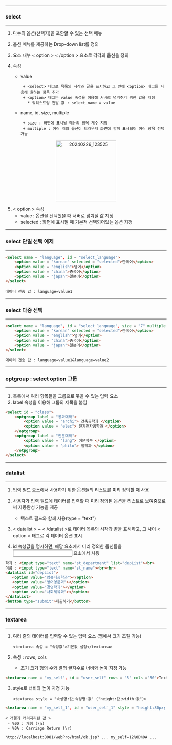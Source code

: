 -----
### select
-----
1. 다수의 옵션(선택지)을 포함할 수 있는 선택 메뉴
2. 옵션 메뉴를 제공하는 Drop-down list를 정의
3. 요소 내부 < option > < /option > 요소로 각각의 옵션을 정의
4. 속성

   - value

          + <select> 태그로 목록의 시작과 끝을 표시하고 그 안에 <option> 태그를 사용해 원하는 항목 추가
          + <option> 태그는 value 속성을 이용해 서버로 넘겨주기 위한 값을 지정
            * 쿼리스트링 전달 값 : select_name = value

    - name, id, size, multiple

           + size : 화면에 표시될 메뉴의 항목 개수 지정
           + multiple : 여러 개의 옵션이 브라우저 화면에 함께 표시되어 여러 항목 선택 가능
<div align = "center">
<img width="188" alt="20240226_123525" src="https://github.com/sooyounghan/Web/assets/34672301/55e9e465-92ea-442c-ac13-78d5c30f68a8">
</div>   

 5. < option > 속성
    - value : 옵션을 선택했을 때 서버로 넘겨질 값 지정
    - selected : 화면에 표시될 때 기본적 선택되어있는 옵션 지정

-----
### select 단일 선택 예제
-----
```html
<select name = "language", id = "select_language">
	<option value = "korean" selected = "selected">한국어</option>
	<option value = "english">영어</option>
	<option value = "china">중국어</option>
	<option value = "japan">일본어</option>
</select>
```
    데이터 전송 값 : language=value1

-----
### select 다중 선택
-----
```html
<select name = "language", id = "select_language", size = "7" multiple = "multiple"> 
	<option value = "korean" selected = "selected">한국어</option>
	<option value = "english">영어</option>
	<option value = "china">중국어</option>
	<option value = "japan">일본어</option>
</select>
```

    데이터 전송 값 : language=value1&language=value2

-----
### optgroup : select option 그룹
-----

1. 목록에서 여러 항목들을 그룹으로 묶을 수 있는 입력 요소
2. label 속성을 이용해 그룹의 제목을 붙임

```html
<select id = "class">
	<optgroup label = "공과대학">
		<option value = "archi"> 건축공학과 </option>
		<option value = "elec"> 전기전자공학과 </option>
	</optgroup>
	<optgroup label = "인문대학">
		<option value = "lang"> 어문학부 </option>
		<option value = "philo"> 철학과 </option>
	</otpgroup>
</select>
```

-----
### datalist
-----   
1. 입력 필드 요소에서 사용하기 위한 옵션들의 리스트를 미리 정의할 때 사용
2. 사용자가 입력 필드에 데이터를 입력할 때 미리 정의된 옵션을 리스트로 보여줌으로써 자동완성 기능을 제공
    - 텍스트 필드와 함께 사용(type = "text")
      
3.  < datalist > ~ < /datalist >로 데이터 목록의 시작과 끝을 표시하고, 그 사이 < option > 태그로 각 데이터 옵션 표시
4.  id 속성값을 명시하면, 해당 요소에서 미리 정의한 옵션들을 <input> 요소에서 사용

```html
학과 : <input type="text" name="st_department" list="depList"><br>
이름 : <input type="text" name="st_name"><br><br>
<datalist id="depList">
   <option value="컴퓨터공학과"></option>
   <option value="영어영문과"></option>
   <option value="경영학과"></option>
   <option value="사회체육과"></option>
</datalist>
<button type="submit">제출하기</button>
```

-----
### textarea
-----
1. 여러 줄의 데이터를 입력할 수 있는 입력 요소 (웹에서 크기 조절 가능)


       <textarea 속성 = "속성값">기본값 설정</textarea>
   
3. 속성 : rows, cols
    - 초기 크기 행의 수와 열의 글자수로 너비와 높이 지정 가능
      
```html
<textarea name = "my_self", id = "user_self" rows = "5" cols ="50">Text기본값</textarea>
```

3. style로 너비와 높이 지정 가능

       <textarea style = "속성명:값;속성명:값" ("height:값;width:값")>

```html
<textarea name = "my_self_1", id = "user_self_1" style = "height:80px; width:240px"> Text기본값 </textarea>
```
  
    < 개행과 캐리지리턴 값 >
     - %0D : 개행 (\n) 
     - %0A : Carriage Return (\r)
     
```html
http://localhost:8081/webPro/html/ok.jsp? ... my_self=12%0D%0A ...
```
